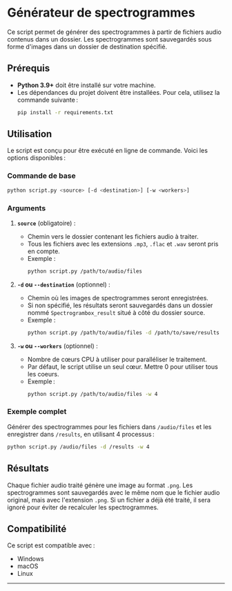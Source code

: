 

# Générateur de spectrogrammes

Ce script permet de générer des spectrogrammes à partir de fichiers audio contenus dans un dossier. Les spectrogrammes sont sauvegardés sous forme d'images dans un dossier de destination spécifié.

## Prérequis

- **Python 3.9+** doit être installé sur votre machine.
- Les dépendances du projet doivent être installées. Pour cela, utilisez la commande suivante :
  ```bash
  pip install -r requirements.txt
  ```

## Utilisation

Le script est conçu pour être exécuté en ligne de commande. Voici les options disponibles :

### Commande de base

```bash
python script.py <source> [-d <destination>] [-w <workers>]
```

### Arguments

1. **`source`** (obligatoire) :
   - Chemin vers le dossier contenant les fichiers audio à traiter.
   - Tous les fichiers avec les extensions `.mp3`, `.flac` et `.wav` seront pris en compte.
   - Exemple : 
     ```bash
     python script.py /path/to/audio/files
     ```

2. **`-d` ou `--destination`** (optionnel) :
   - Chemin où les images de spectrogrammes seront enregistrées.
   - Si non spécifié, les résultats seront sauvegardés dans un dossier nommé `Spectrogrambox_result` situé à côté du dossier source.
   - Exemple :
     ```bash
     python script.py /path/to/audio/files -d /path/to/save/results
     ```

3. **`-w` ou `--workers`** (optionnel) :
   - Nombre de cœurs CPU à utiliser pour paralléliser le traitement.
   - Par défaut, le script utilise un seul cœur. Mettre 0 pour utiliser tous les coeurs.
   - Exemple :
     ```bash
     python script.py /path/to/audio/files -w 4
     ```

### Exemple complet

Générer des spectrogrammes pour les fichiers dans `/audio/files` et les enregistrer dans `/results`, en utilisant 4 processus :

```bash
python script.py /audio/files -d /results -w 4
```

## Résultats

Chaque fichier audio traité génère une image au format `.png`. Les spectrogrammes sont sauvegardés avec le même nom que le fichier audio original, mais avec l'extension `.png`. Si un fichier a déjà été traité, il sera ignoré pour éviter de recalculer les spectrogrammes.

## Compatibilité

Ce script est compatible avec :
- Windows
- macOS
- Linux

---
